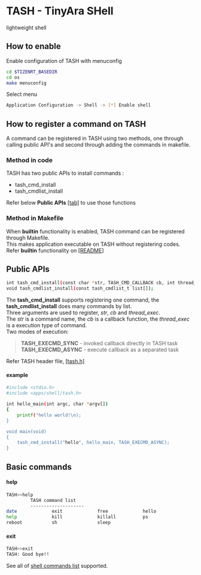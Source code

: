 # TASH - TinyAra SHell

lightweight shell

## How to enable

Enable configuration of TASH with menuconfig
```bash
cd $TIZENRT_BASEDIR
cd os
make menuconfig
```
Select menu
```bash
Application Configuration -> Shell -> [*] Enable shell
```
## How to register a command on TASH

A command can be registered in TASH using two methods, one through calling public API's and
second through adding the commands in makefile.

### Method in code

TASH has two public APIs to install commands :  
* tash_cmd_install  
* tash_cmdlist_install
 
Refer below **Public APIs** [[tab]](README.md#public-apis) to use those functions

### Method in Makefile

When **builtin** functionality is enabled, TASH command can be registered through Makefile.  
This makes application executable on TASH without registering codes.  
Refer **builtin** functionality on [[README]](../builtin/README.md)

## Public APIs

```bash
int tash_cmd_install(const char *str, TASH_CMD_CALLBACK cb, int thread_exec);
void tash_cmdlist_install(const tash_cmdlist_t list[]);
```
The **tash_cmd_install** supports registering one command, the **tash_cmdlist_install** does many commands by list.  
Three arguments are used to register, _str_, _cb_ and _thread\_exec_.  
The _str_ is a command name, the _cb_ is a callback function, the _thread\_exec_ is a execution type of command.  
Two modes of execution:  
> **TASH_EXECMD_SYNC** - invoked callback directly in TASH task  
> **TASH_EXECMD_ASYNC** - execute callback as a separated task

Refer TASH header file, [[tash.h]](../include/shell/tash.h)

#### example

```bash
#include <stdio.h>
#include <apps/shell/tash.h>

int hello_main(int argc, char *argv[])
{
	printf("hello world!\n);
}

void main(void)
{
	tash_cmd_install("hello", hello_main, TASH_EXECMD_ASYNC);
}
```

## Basic commands

#### help
```bash
TASH>>help
         TASH command list
         --------------------
date             exit             free             hello
help             kill             killall          ps
reboot           sh               sleep
```

#### exit
```bash
TASH>>exit
TASH: Good bye!!
```

See all of [shell commands list](https://github.com/Samsung/TizenRT/blob/master/apps/system/utils/README.md) supported.
